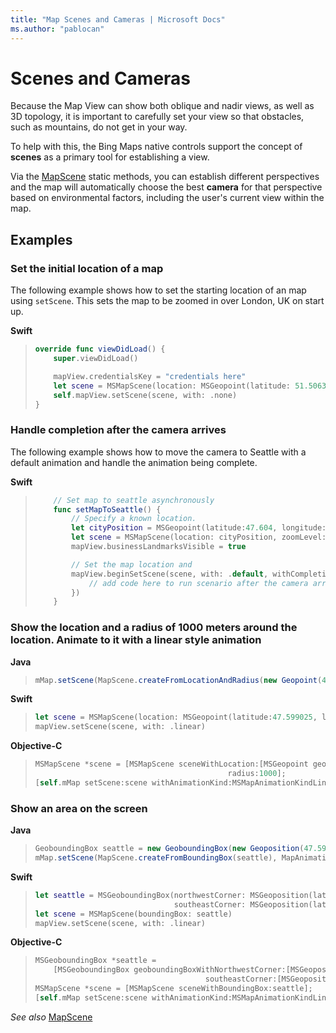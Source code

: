 ```yaml
---
title: "Map Scenes and Cameras | Microsoft Docs"
ms.author: "pablocan"
---
```


# Scenes and Cameras

Because the Map View can show both oblique and nadir views, as well as 3D topology, it is important to carefully set your view so that
obstacles, such as mountains, do not get in your way.

To help with this, the Bing Maps native controls support the concept of **scenes** as a primary tool for establishing a view.

Via the [MapScene](../map-control-api/MapScene-class.md) static methods, you can establish
different perspectives and the map will automatically choose the best **camera** for that perspective based on environmental factors,
including the user's current view within the map.

## Examples

### Set the initial location of a map

The following example shows how to set the starting location of an map using `setScene`. This sets the map to be zoomed in over London, UK
on start up.

**Swift**

>```swift
> override func viewDidLoad() {
>     super.viewDidLoad()
>
>     mapView.credentialsKey = "credentials here"
>     let scene = MSMapScene(location: MSGeopoint(latitude: 51.50632, -0.12714), zoomLevel: 10))
>     self.mapView.setScene(scene, with: .none)
> }
>```

### Handle completion after the camera arrives

The following example shows how to move the camera to Seattle with a default animation and handle the animation being complete.

**Swift**

>```swift
>     // Set map to seattle asynchronously
>     func setMapToSeattle() {
>         // Specify a known location.
>         let cityPosition = MSGeopoint(latitude:47.604, longitude:-122.329)
>         let scene = MSMapScene(location: cityPosition, zoomLevel: 12)
>         mapView.businessLandmarksVisible = true
>
>         // Set the map location and
>         mapView.beginSetScene(scene, with: .default, withCompletionCallback: {_ in
>             // add code here to run scenario after the camera arrives at your destination
>         })
>     }
>```

### Show the location and a radius of 1000 meters around the location. Animate to it with a linear style animation

**Java**

>```java
> mMap.setScene(MapScene.createFromLocationAndRadius(new Geopoint(47.599025, -122.339901), 1000), MapAnimationKind.LINEAR);
>```
>

**Swift**

>```swift
> let scene = MSMapScene(location: MSGeopoint(latitude:47.599025, longitude:-122.339901), radius:1000);
> mapView.setScene(scene, with: .linear)
>```

**Objective-C**

>```objectivec
> MSMapScene *scene = [MSMapScene sceneWithLocation:[MSGeopoint geopointWithLatitude:47.599025 longitude:-122.339901]
>                                            radius:1000];
> [self.mMap setScene:scene withAnimationKind:MSMapAnimationKindLinear]
>```

### Show an area on the screen

**Java**

>```java
> GeoboundingBox seattle = new GeoboundingBox(new Geoposition(47.599025, -122.339901), new Geoposition(47.589908, -122.313251));
> mMap.setScene(MapScene.createFromBoundingBox(seattle), MapAnimationKind.LINEAR);
>```

**Swift**

>```swift
> let seattle = MSGeoboundingBox(northwestCorner: MSGeoposition(latitude:47.599025, longitude:-122.339901),
>                                southeastCorner: MSGeoposition(latitude:47.589908, longitude:-122.313251))
> let scene = MSMapScene(boundingBox: seattle)
> mapView.setScene(scene, with: .linear)
>```

**Objective-C**

>```objectivec
> MSGeoboundingBox *seattle =
>     [MSGeoboundingBox geoboundingBoxWithNorthwestCorner:[MSGeoposition geopositionWithLatitude:47.599025 longitude:-122.339901]
>                                       southeastCorner:[MSGeoposition geopositionWithLatitude:47.589908 longitude:-122.313251]];
> MSMapScene *scene = [MSMapScene sceneWithBoundingBox:seattle];
> [self.mMap setScene:scene withAnimationKind:MSMapAnimationKindLinear];
>```

_See also_
[MapScene](../map-control-api/MapScene-class.md)
